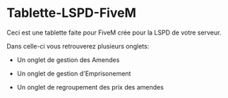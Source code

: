 # Tablette-LSPD-FiveM
Ceci est une tablette faite pour FiveM crée pour la LSPD de votre serveur.

Dans celle-ci vous retrouverez plusieurs onglets: 

  - Un onglet de gestion des Amendes

  - Un onglet de gestion d'Emprisonement

  - Un onglet de regroupement des prix des amendes 
